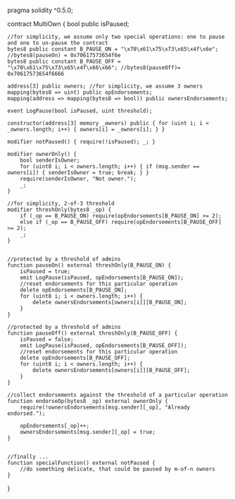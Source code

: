 pragma solidity ^0.5.0;

contract MultiOwn {
    bool public isPaused;
    
    //for simplicity, we assume only two special operations: one to pause and one to un-pause the contract
    bytes8 public constant B_PAUSE_ON = "\x70\x61\x75\x73\x65\x4f\x6e"; //bytes8(pauseOn) = 0x70617573654f6e
    bytes8 public constant B_PAUSE_OFF = "\x70\x61\x75\x73\x65\x4f\x66\x66"; //bytes8(pauseOff)= 0x70617573654f6666
    
    address[3] public owners; //for simplicity, we assume 3 owners
    mapping(bytes8 => uint) public opEndorsements;
    mapping(address => mapping(bytes8 => bool)) public ownersEndorsements;
    
    event LogPause(bool isPaused, uint threshold);
    
    constructor(address[3] memory _owners) public { for (uint i; i < _owners.length; i++) { owners[i] = _owners[i]; } }    
    
    modifier notPaused() { require(!isPaused); _; }
    
    modifier ownerOnly() {
        bool senderIsOwner;
        for (uint8 i; i < owners.length; i++) { if (msg.sender == owners[i]) { senderIsOwner = true; break; } }
        require(senderIsOwner, "Not owner.");
        _;
    }
    
    //for simplicity, 2-of-3 threshold
    modifier threshOnly(bytes8 _op) {
        if (_op == B_PAUSE_ON) require(opEndorsements[B_PAUSE_ON] >= 2); 
        else if (_op == B_PAUSE_OFF) require(opEndorsements[B_PAUSE_OFF] >= 2);
        _;
    }
    
    
    //protected by a threshold of admins
    function pauseOn() external threshOnly(B_PAUSE_ON) { 
        isPaused = true; 
        emit LogPause(isPaused, opEndorsements[B_PAUSE_ON]);
        //reset endorsements for this particular operation
        delete opEndorsements[B_PAUSE_ON];
        for (uint8 i; i < owners.length; i++) {
            delete ownersEndorsements[owners[i]][B_PAUSE_ON];
        }
    }
    
    //protected by a threshold of admins    
    function pauseOff() external threshOnly(B_PAUSE_OFF) {
        isPaused = false;
        emit LogPause(isPaused, opEndorsements[B_PAUSE_OFF]);
        //reset endorsements for this particular operation
        delete opEndorsements[B_PAUSE_OFF];
        for (uint8 i; i < owners.length; i++) {
            delete ownersEndorsements[owners[i]][B_PAUSE_OFF];
        }        
    }
    
    //collect endorsements against the threshold of a particular operation
    function endorseOp(bytes8 _op) external ownerOnly {
        require(!ownersEndorsements[msg.sender][_op], "Already endorsed.");
        
        opEndorsements[_op]++;
        ownersEndorsements[msg.sender][_op] = true;
    }
    
    
    //finally ...
    function specialFunction() external notPaused {
        //do something delicate, that could be paused by m-of-n owners
    }
}